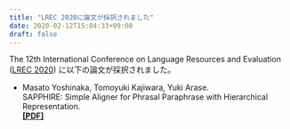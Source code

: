 ```yaml
---
title: "LREC 2020に論文が採択されました"
date: 2020-02-12T15:04:33+09:00
draft: false
---
```


The 12th International Conference on Language Resources and Evaluation ([LREC 2020](https://lrec2020.lrec-conf.org/en/))
に以下の論文が採択されました。

* Masato Yoshinaka, Tomoyuki Kajiwara, Yuki Arase. \
  SAPPHIRE: Simple Aligner for Phrasal Paraphrase with Hierarchical Representation. \
  **[[PDF]](https://www.aclweb.org/anthology/2020.lrec-1.847/)**
